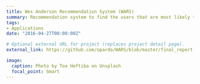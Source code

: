 ```yaml
---
title: Wes Anderson Recommendation System (WARS)
summary: Recommendation system to find the users that are most likely to watch each of Wes Anderson's films
tags:
- Applications
date: "2016-04-27T00:00:00Z"

# Optional external URL for project (replaces project detail page).
external_link: https://github.com/opardo/WARS/blob/master/final_report.ipynb

image:
  caption: Photo by Toa Heftiba on Unsplash
  focal_point: Smart
---
```


